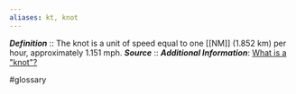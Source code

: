 ```yaml
---
aliases: kt, knot
---
```

***Definition***    :: The knot is a unit of speed equal to one [[NM]] (1.852 km) per hour, approximately 1.151 mph.
***Source***         :: 
***Additional Information***: [What is a "knot"?](https://oceanservice.noaa.gov/education/tutorial_currents/06measure2.html)

#glossary